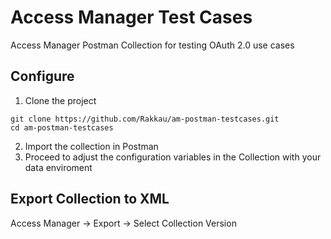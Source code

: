 # Access Manager Test Cases
Access Manager Postman Collection for testing OAuth 2.0 use cases

## Configure
1. Clone the project
```
git clone https://github.com/Rakkau/am-postman-testcases.git
cd am-postman-testcases
```
2. Import the collection in Postman
3. Proceed to adjust the configuration variables in the Collection with your data enviroment

## Export Collection to XML

Access Manager -> Export -> Select Collection Version
